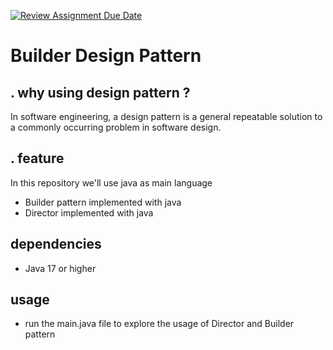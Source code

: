[![Review Assignment Due Date](https://classroom.github.com/assets/deadline-readme-button-24ddc0f5d75046c5622901739e7c5dd533143b0c8e959d652212380cedb1ea36.svg)](https://classroom.github.com/a/eYTuOlgZ)

# Builder Design Pattern
 ## . why using design pattern ?
In software engineering, a design pattern is a general 
repeatable solution to a commonly occurring problem in software design. 

 ## . feature
In this repository we'll use java as main language 

 - Builder pattern implemented with java
 - Director implemented with java

 ## dependencies
  
 - Java 17 or higher

 ## usage

 - run the main.java file to explore the usage of Director and Builder pattern 